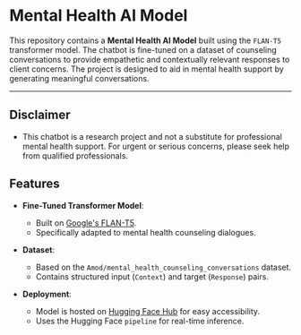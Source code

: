 # Mental Health AI Model

This repository contains a **Mental Health AI Model** built using the `FLAN-T5` transformer model. The chatbot is fine-tuned on a dataset of counseling conversations to provide empathetic and contextually relevant responses to client concerns. The project is designed to aid in mental health support by generating meaningful conversations.

---
## Disclaimer
 - This chatbot is a research project and not a substitute for professional mental health support. For urgent or serious concerns, please seek help from qualified professionals.

## Features

- **Fine-Tuned Transformer Model**:
  - Built on [Google's FLAN-T5](https://huggingface.co/google/flan-t5-small).
  - Specifically adapted to mental health counseling dialogues.

- **Dataset**:
  - Based on the `Amod/mental_health_counseling_conversations` dataset.
  - Contains structured input (`Context`) and target (`Response`) pairs.

- **Deployment**:
  - Model is hosted on [Hugging Face Hub](https://huggingface.co/wesberg05/MentalHealthChatbot) for easy accessibility.
  - Uses the Hugging Face `pipeline` for real-time inference.
